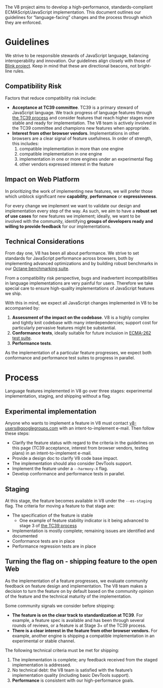 The V8 project aims to develop a high-performance, standards-compliant ECMAScript/JavaScript implementation. This document outlines our guidelines for “language-facing” changes and the process through which they are enforced.

# Guidelines

We strive to be responsible stewards of JavaScript language, balancing interoperability and innovation. Our guidelines align closely with those of [Blink project](https://www.chromium.org/blink#new-features). Keep in mind that these are directional beacons, not bright-line rules.

## Compatibility Risk

Factors that reduce compatibility risk include:
- **Acceptance at TC39 committee**. TC39 is a primary steward of JavaScript language. We track progress of language features through [the TC39 process](https://tc39.github.io/process-document/) and consider features that reach higher stages more stable and ready for implementation. The V8 team is actively involved in the TC39 committee and champions new features when appropriate.
- **Interest from other browser vendors**. Implementations in other browsers are a clear signal of feature usefulness. In order of strength, this includes:
  1. compatible implementation in more than one engine
  2. compatible implementation in one engine
  3. implementation in one or more engines under an experimental flag
  4. other vendors expressed interest in the feature

## Impact on Web Platform

In prioritizing the work of implementing new features, we will prefer those which unblock significant new **capability**, **performance** or **expressiveness**.

For every change we implement we want to validate our design and implementation every step of the way. As such, we aim to have a **robust set of use cases** for new features we implement; ideally, we want to be involved with the community, identifying **groups of developers ready and willing to provide feedback** for our implementations.

## Technical Considerations

From day one, V8 has been all about performance. We strive to set standards for JavaScript performance across browsers, both by implementing advanced optimizations and by building robust benchmarks in our [Octane benchmarking suite](http://chromium.github.io/octane/).

From a compatibility risk perspective, bugs and inadvertent incompatibilities in language implementations are very painful for users. Therefore we take special care to ensure high-quality implementations of JavaScript features we ship.

With this in mind, we expect all JavaScript changes implemented in V8 to be accompanied by:

1. **Assessment of the impact on the codebase**. V8 is a highly complex and tightly knit codebase with many interdependencies; support cost for particularly pervasive features might be substantial.
2. **Conformance tests**, ideally suitable for future inclusion in [ECMA-262 test suite](https://github.com/tc39/test262).
3. **Performance tests**.

As the implementation of a particular feature progresses, we expect both conformance and performance test suites to progress in parallel.

# Process

Language features implemented in V8 go over three stages: experimental implementation, staging, and shipping without a flag.

## Experimental implementation

Anyone who wants to implement a feature in V8 must contact [v8-users@googlegroups.com](v8-users@googlegroups.com) with an intent-to-implement e-mail. Then follow these steps:

- Clarify the feature status with regard to the criteria in the guidelines on this page (TC39 acceptance, interest from browser vendors, testing plans) in an intent-to-implement e-mail.
- Provide a design doc to clarify V8 code base impact.
- The implementation should also consider DevTools support.
- Implement the feature under a `--harmony-X` flag.
- Develop conformance and performance tests in parallel.

## Staging

At this stage, the feature becomes available in V8 under the `--es-staging` flag. The criteria for moving a feature to that stage are:

- The specification of the feature is stable
    - One example of feature stability indicator is it being advanced to stage 3 of [the TC39 process](https://tc39.github.io/process-document/)
- Implementation is mostly complete; remaining issues are identified and documented
- Conformance tests are in place
- Performance regression tests are in place

## Turning the flag on - shipping feature to the open Web

As the implementation of a feature progresses, we evaluate community feedback on feature design and implementation. The V8 team makes a decision to turn the feature on by default based on the community opinion of the feature and the technical maturity of the implementation.

Some community signals we consider before shipping:

- **The feature is on the clear track to standardization at TC39**. For example, a feature spec is available and has been through several rounds of reviews, or a feature is at Stage 3+ of the TC39 process.
- **There is a clear interest in the feature from other browser vendors.** For example, another engine is shipping a compatible implementation in an experimental or stable channel.

The following technical criteria must be met for shipping:

1. The implementation is complete; any feedback received from the staged implementation is addressed.
2. No technical debt: the V8 team is satisfied with the feature’s implementation quality (including basic DevTools support).
3. **Performance** is consistent with our high-performance goals.